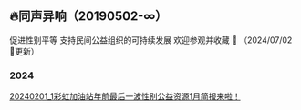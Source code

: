 ## 🔥同声异响（20190502-∞）
促进性别平等 支持民间公益组织的可持续发展 欢迎参观并收藏 🙌 （2024/07/02🌈更新）

<!-- - [x](https://TongShengYiXiang.github.io/2024/x.html)<br> -->

### 2024
[20240201_1彩虹加油站年前最后一波性别公益资源1月简报来啦！](TSYX2024/20240201_1彩虹加油站年前最后一波性别公益资源1月简报来啦！.html)
